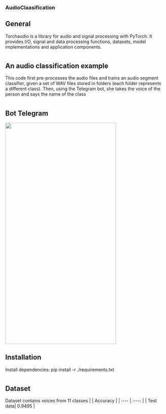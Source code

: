 ### AudioClaasification

## General
Torchaudio is a library for audio and signal processing with PyTorch. It provides I/O, signal and data processing functions, datasets, model implementations and application components.
#
## An audio classification example
 This code first pre-processes the audio files and trains an audio segment classifier, given a set of WAV files stored in folders (each folder represents a different class).
Then, using the Telegram bot, she takes the voice of the person and says the name of the class
#

## Bot Telegram
 
 
 <img src="https://user-images.githubusercontent.com/80622132/211723808-58abf492-8c14-49c6-b8f4-173540495ebe.jpg"
 width="350" height="700">

## Installation
Install dependencies: pip install -r ./requirements.txt 
#
## Dataset
Dataset contains voices from 11 classes
|          |     Accuracy   |
| :---     |     :---:      |
| Test data| 0.9495         |
